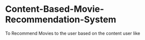 # Content-Based-Movie-Recommendation-System
To Recommend Movies to the user  based on the content user like
